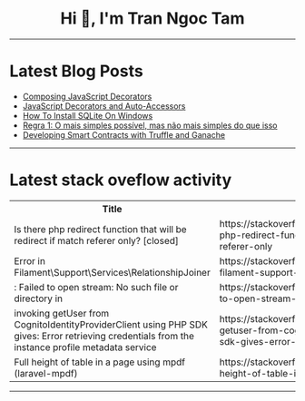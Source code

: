 <h1 align="center">Hi 👋, I'm Tran Ngoc Tam</h1>

---

# Latest Blog Posts 
<!-- BLOG-POST-LIST:START -->
- [Composing JavaScript Decorators](https://dev.to/frehner/composing-javascript-decorators-2o38)
- [JavaScript Decorators and Auto-Accessors](https://dev.to/frehner/javascript-decorators-and-auto-accessors-437i)
- [How To Install SQLite On Windows](https://dev.to/kotect/how-to-install-sqlite-on-windows-4b3g)
- [Regra 1: O mais simples possível, mas não mais simples do que isso](https://dev.to/fernanda_leite_febc2f0459/regra-1-o-mais-simples-possivel-mas-nao-mais-simples-do-que-isso-563p)
- [Developing Smart Contracts with Truffle and Ganache](https://dev.to/kartikmehta8/developing-smart-contracts-with-truffle-and-ganache-2670)
<!-- BLOG-POST-LIST:END -->

---

# Latest stack oveflow activity
<table>
  <tr><th>Title</th><th>Link</th></tr>
  <!-- STACKOVERFLOW:START --><tr><td>Is there php redirect function that will be redirect if match referer only? [closed]</td><td>https://stackoverflow.com/questions/78728243/is-there-php-redirect-function-that-will-be-redirect-if-match-referer-only</td></tr><tr><td>Error in Filament\Support\Services\RelationshipJoiner</td><td>https://stackoverflow.com/questions/78728231/error-in-filament-support-services-relationshipjoiner</td></tr><tr><td>: Failed to open stream: No such file or directory in</td><td>https://stackoverflow.com/questions/78728217/failed-to-open-stream-no-such-file-or-directory-in</td></tr><tr><td>invoking getUser from CognitoIdentityProviderClient using PHP SDK gives: Error retrieving credentials from the instance profile metadata service</td><td>https://stackoverflow.com/questions/78728099/invoking-getuser-from-cognitoidentityproviderclient-using-php-sdk-gives-error-r</td></tr><tr><td>Full height of table in a page using mpdf &lpar;laravel-mpdf&rpar;</td><td>https://stackoverflow.com/questions/78728013/full-height-of-table-in-a-page-using-mpdf-laravel-mpdf</td></tr><!-- STACKOVERFLOW:END -->
</table>

---


